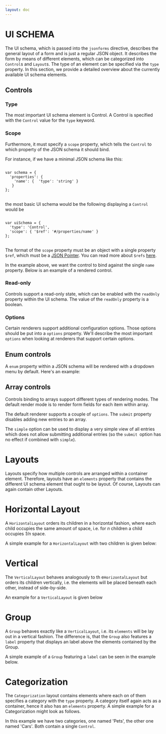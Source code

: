 ```yaml
---
layout: doc
---
```

UI SCHEMA
========= 

The UI schema, which is passed into the `jsonforms` directive, describes
the general layout of a form and is just a regular JSON object.
It describes the form by means of different elements, which can be 
categorized into `Control`s and `Layout`s. The type of an element
 can be specified via the `type` property.
In this section, we provide a detailed overview about the currently 
available UI schema elements.

## Controls

### Type
The most important UI schema element is Control. A Control is 
specified with the `Control` value for the `type` keyword. 

### Scope
Furthermore, it must specify a `scope` property, which tells the 
`Control` to which property of the JSON schema it should bind.

For instance, if we have a minimal JSON schema like this:
<pre>
<code class="language-typescript">
var schema = {
  'properties': { 
    'name': {  'type': 'string' }
   }
};
</code>
</pre>
the most basic UI schema would be the following displaying a `Control` 
would be
<pre>
<code class="language-typescript">
var uiSchema = {
  'type': 'Control',
  'scope': { '$ref': '#/properties/name' }
};
</code>
</pre>

The format of the `scope` property must be an object with a single
property `$ref`, which must be a [JSON Pointer](https://tools.ietf.org/html/rfc6901). 
You can read more about `$refs` [here](https://spacetelescope.github.io/understanding-json-schema/structuring.html).

In the example above, we want the control to bind against the single `name`
property. Below is an example of a rendered control.

<div ng-controller='UiSchemaController as vm' class='example' >
  <listing-control schema='vm.example1.schema' 
                   uischema='vm.example1.uischema' 
                   data='vm.example1.data'>
  </listing-control>
</div>

### Read-only
 
Controls support a read-only state, which can be enabled with the `readOnly` 
property within the UI schema. The value of the `readOnly` property
is a boolean.
 
<div ng-controller='UiSchemaController as vm' class='example'>
  <listing-control schema='vm.example2.schema' 
                   uischema='vm.example2.uischema' 
                   data='vm.example2.data'>
  </listing-control>
</div> 
 
### Options
Certain renderers support additional configuration options. 
Those options should be put into a `options` property. 
We'll describe the most important `options` when looking at renderers
that support certain options.

## Enum controls
A `enum` property within a JSON schema will be rendered with a dropdown
 menu by default. Here's an example:
 
<div ng-controller='UiSchemaController as vm' class='example'>
  <listing-control schema='vm.example3.schema' 
                   uischema='vm.example3.uischema' 
                   data='vm.example3.data'>
  </listing-control>
</div>  

## Array controls
Controls binding to arrays support different types of rendering modes.
The default render mode is to render form fields for each item within
array.

<div ng-controller='UiSchemaController as vm' class='example'>
  <listing-control schema='vm.example4.schema' 
                   uischema='vm.example4.uischema' 
                   data='vm.example4.data'>
  </listing-control>
</div>

The default renderer supports a couple of `options`. The `submit` property
disables adding new entries to an array.

<div ng-controller='UiSchemaController as vm' class='example'>
  <listing-control schema='vm.example4.schema' 
                   uischema='vm.example4.uischema' 
                   data='vm.example4.data'>
  </listing-control>
</div>

The `simple` option can be used to display a very simple view of all entries
which does not allow submitting additional entries (so the `submit `option has no
effect if combined with `simple`).

<div ng-controller='UiSchemaController as vm' class='example'>
  <listing-control schema='vm.example5.schema' 
                   uischema='vm.example5.uischema' 
                   data='vm.example5.data'>
  </listing-control>
</div>

# Layouts
Layouts specify how multiple controls are arranged within a container
element. Therefore, layouts have an `elements` property that contains 
the different UI schema element that ought to be layout. 
Of course, Layouts can again contain other Layouts.
 
# Horizontal Layout 
 
A `HorizontalLayout` orders its children in a horizontal fashion, where
each child occupies the same amount of space, i.e. for *n* children
a child occupies *1/n* space.
 
A simple example for a `HorizontalLayout` with two children 
is given below:

<div ng-controller='UiSchemaController as vm' class='example'>
  <listing-control schema='vm.example6.schema' 
                   uischema='vm.example6.uischema' 
                   data='vm.example6.data'>
  </listing-control>
</div>
 
# Vertical
The `VerticalLayout` behaves analogously to th e`HorizontalLayout` but 
orders its children vertically, i.e. the elements will be placed beneath
each other, instead of side-by-side.

An example for a `VerticalLayout` is given below
 
<div ng-controller='UiSchemaController as vm' class='example'>
   <listing-control schema='vm.example7.schema' 
                    uischema='vm.example7.uischema' 
                    data='vm.example7.data'>
   </listing-control>
</div>
 
# Group
A `Group` behaves exactly like a `VerticalLayout`, i.e. its `elements`
will be lay out in a vertical fashion. The difference is, that the 
`Group` also features a `label` property that displays an label above
the elements contained by the Group.

A simple example of a `Group` featuring a `label` can be seen in the 
example below.

<div ng-controller='UiSchemaController as vm' class='example'>
  <listing-control schema='vm.example8.schema' 
                   uischema='vm.example8.uischema' 
                   data='vm.example8.data'>
  </listing-control>
</div>
 
# Categorization
The `Categorization` layout contains elements where each on of them 
specifies a category with the `type` property. A category itself again 
acts as a container, hence it also has an `elements` property. A simple 
example for a Categorization might look as follows.

<div ng-controller='UiSchemaController as vm' class='example'>
  <listing-control schema='vm.example9.schema' 
                   uischema='vm.example9.uischema' 
                   data='vm.example9.data'>
  </listing-control>
</div>

In this example we have two categories, one named 'Pets', the other one 
named 'Cars'. Both contain a single `Control`.
